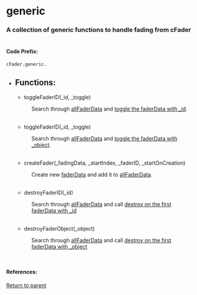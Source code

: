 # <a id="title"/> generic
### <a id="description"/> A collection of generic functions to handle fading from cFader
#

#### <a id="codeprefix"/> Code Prefix:
    cFader.generic.

* <a id="functions"/> <h2> Functions: </h2>

	* <a id="togglefaderid"/> toggleFaderID(_id, _toggle) <p style="padding-left: 20px;"> Search through [allFaderData](/Code/Other%20Custom%20Code/cFader/README.md#allfaderdata) and [toggle the faderData with _id](faderData.md#togglefading).</p>
	<br>

	* <a id="togglefaderobject"/> toggleFaderID(_id, _toggle) <p style="padding-left: 20px;"> Search through [allFaderData](/Code/Other%20Custom%20Code/cFader/README.md#allfaderdata) and [toggle the faderData with _object](faderData.md#togglefading).</p>
	<br>

	* <a id="createfader"/> createFader(_fadingData, _startIndex, _faderID, _startOnCreation) <p style="padding-left: 20px;"> Create new [faderData](faderData.md#togglefading) and add it to [allFaderData](/Code/Other%20Custom%20Code/cFader/README.md#allfaderdata).</p>
	<br>

	* <a id="destroyfaderid"/> destroyFaderID(_id) <p style="padding-left: 20px;"> Search through [allFaderData](/Code/Other%20Custom%20Code/cFader/README.md#allfaderdata) and call [destroy on the first faderData with _id](faderData.md#destroy)</p>
	<br>

	* <a id="destroyfaderobject"/> destroyFaderObject(_object) <p style="padding-left: 20px;"> Search through [allFaderData](/Code/Other%20Custom%20Code/cFader/README.md#allfaderdata) and call [destroy on the first faderData with _object](faderData.md#destroy)</p>
	<br>

#### References: 
  
[Return to parent](/Code/Other%20Custom%20Code/cFader/README.md)